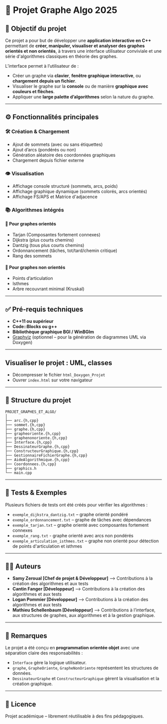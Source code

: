 # 🧠 Projet Graphe Algo 2025

## 🎯 Objectif du projet

Ce projet a pour but de développer une **application interactive en C++** permettant de **créer, manipuler, visualiser et analyser des graphes orientés et non orientés**, à travers une interface utilisateur conviviale et une série d'algorithmes classiques en théorie des graphes.

L’interface permet à l’utilisateur de :
- Créer un graphe via **clavier**, **fenêtre graphique interactive**, ou **chargement depuis un fichier**.
- Visualiser le graphe sur la **console** ou de manière **graphique avec couleurs et flèches**.
- Appliquer une **large palette d’algorithmes** selon la nature du graphe.

---

## ⚙️ Fonctionnalités principales

### 🛠 Création & Chargement
- Ajout de sommets (avec ou sans étiquettes)
- Ajout d’arcs (pondérés ou non)
- Génération aléatoire des coordonnées graphiques
- Chargement depuis fichier externe

### 👁️ Visualisation
- Affichage console structuré (sommets, arcs, poids)
- Affichage graphique dynamique (sommets colorés, arcs orientés)
- Affichage FS/APS et Matrice d'adjacence

### 📚 Algorithmes intégrés

#### 📌 Pour graphes orientés
- Tarjan (Composantes fortement connexes)
- Dijkstra (plus courts chemins)
- Dantzig (tous plus courts chemins)
- Ordonnancement (tâches, tot/tard/chemin critique)
- Rang des sommets

#### 🧩 Pour graphes non orientés
- Points d’articulation
- Isthmes
- Arbre recouvrant minimal (Kruskal)

---

## ✅ Pré-requis techniques

- **C++11 ou supérieur**
- **Code::Blocks ou g++**
- **Bibliothèque graphique BGI / WinBGIm**
- [Graphviz](https://graphviz.org/) (optionnel – pour la génération de diagrammes UML via Doxygen)

---

## Visualiser le projet : UML, classes

- Décompresser le fichier `html_Doxygen_Projet`
- Ouvrer `index.html` sur votre navigateur

---

## 📁 Structure du projet

```
PROJET_GRAPHES_ET_ALGO/
│
├── arc.{h,cpp}
├── sommet.{h,cpp}
├── graphe.{h,cpp}
├── grapheoriente.{h,cpp}
├── graphenonoriente.{h,cpp}
├── Interface.{h,cpp}
├── DessinateurGraphe.{h,cpp}
├── ConstructeurGraphique.{h,cpp}
├── GestionnaireFichierGraphe.{h,cpp}
├── AideAlgorithmique.{h,cpp}
├── Coordonnees.{h,cpp}
├── graphics.h
└── main.cpp
```

---

## 🧪 Tests & Exemples

Plusieurs fichiers de tests ont été créés pour vérifier les algorithmes :
- `exemple_dijkstra_dantzig.txt` – graphe orienté pondéré
- `exemple_ordonnancement.txt` – graphe de tâches avec dépendances
- `exemple_tarjan.txt` – graphe orienté avec composantes fortement connexes
- `exemple_rang.txt` - graphe orienté avec arcs non pondérés
- `exemple_articulation_isthmes.txt` – graphe non orienté pour détection de points d'articulation et isthmes

---

## 👨‍💻 Auteurs

- **Samy Zeroual [Chef de projet & Développeur]**
--> Contributions à la création des algorithmes et aux tests
- **Cantin Fanger [Développeur]**
--> Contributions à la création des algorithmes et aux tests
- **Logan Pommier [Développeur]**
--> Contributions à la création des algorithmes et aux tests
- **Mathieu Schellenbaum [Développeur]**
--> Contributions à l’interface, aux structures de graphes, aux algorithmes et à la gestion graphique.

---

## 📌 Remarques

Le projet a été conçu en **programmation orientée objet** avec une séparation claire des responsabilités :
- `Interface` gère la logique utilisateur.
- `graphe`, `GrapheOriente`, `GrapheNonOriente` représentent les structures de données.
- `DessinateurGraphe` et `ConstructeurGraphique` gèrent la visualisation et la création graphique.

---

## 📄 Licence

Projet académique – librement réutilisable à des fins pédagogiques.
